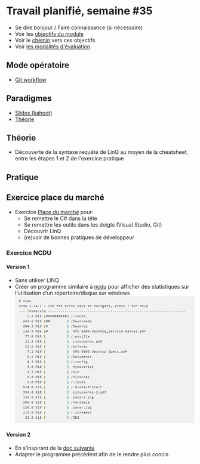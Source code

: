# Travail planifié, semaine #35

- Se dire bonjour / Faire connaissance (si nécessaire)
- Voir les [objectifs du module](https://www.modulbaukasten.ch/module/323/1/fr-FR?title=Programmer-de-mani%C3%A8re-fonctionnelle)
- Voir le [chemin](https://roadmap.sh/r/embed?id=66b88565b64402e0526d8ebc) vers ces objectifs
- Voir [les modalités d'évaluation](../evaluation/DEP.md)

## Mode opératoire
- [Git workflow](../USEME.md)

## Paradigmes
- [Slides (kahoot)](https://create.kahoot.it/share/ict-323-paradigme/ed5b81f2-c5be-4aa4-9e50-acdbbe368c86)
- [Théorie](../supports/source/01-paradigmes.md)

## Théorie

- Découverte de la syntaxe requête de LinQ au moyen de la cheatsheet, entre les étapes 1 et 2 de l'exercice pratique
  
## Pratique


## Exercice place du marché
- Exercice [Place du marché](../exos/marché/enoncé.md) pour:
  - Se remettre le C# dans la tête
  - Se remettre les outils dans les doigts (Visual Studio, Git)
  - Découvrir LinQ
  - (re)voir de bonnes pratiques de développeur


### Exercice NCDU

#### Version 1
  - Sans utiliser LINQ
  - Créer un programme similaire à [ncdu](https://dev.yorhel.nl/ncdu) pour afficher des statistiques sur l’utilisation d’un répertoire/disque sur windows
  ![Alt text](01-ncdu.png)

#### Version 2
  - En s’inspirant de la [doc suivante](https://learn.microsoft.com/en-us/dotnet/csharp/linq/how-to-query-files-and-directories)
  - Adapter le programme précédent afin de le rendre plus concis
